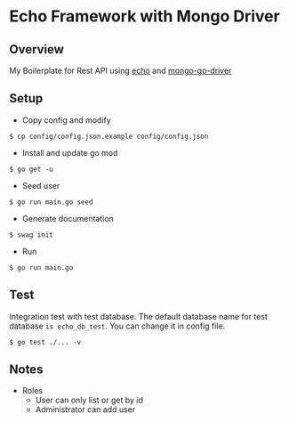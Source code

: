# Echo Framework with Mongo Driver

## Overview
My Boilerplate for Rest API using [echo](https://echo.labstack.com/) and [mongo-go-driver](https://github.com/mongodb/mongo-go-driver)

## Setup
- Copy config and modify
```
$ cp config/config.json.example config/config.json
```
- Install and update go mod
```
$ go get -u
```
- Seed user
```
$ go run main.go seed
```
- Generate documentation
```
$ swag init
```
- Run
```
$ go run main.go
```

## Test
Integration test with test database. The default database name for test database `is echo_db_test`. You can change it in config file.
```
$ go test ./... -v
```

## Notes
- Roles
    - User can only list or get by id
    - Administrator can add user
